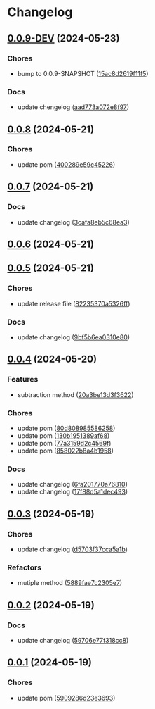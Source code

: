 # Changelog

## [0.0.9-DEV](https://github.com/klapertart/sample-app-maven-release/releases/tag/0.0.9-DEV) (2024-05-23)






### Chores

-  bump to 0.0.9-SNAPSHOT ([15ac8d2619f11f5](https://github.com/klapertart/sample-app-maven-release/commit//15ac8d2619f11f5))

### Docs

-  update chengelog ([aad773a072e8f97](https://github.com/klapertart/sample-app-maven-release/commit//aad773a072e8f97))


## [0.0.8](https://github.com/klapertart/sample-app-maven-release/releases/tag/0.0.8) (2024-05-21)






### Chores

-  update pom ([400289e59c45226](https://github.com/klapertart/sample-app-maven-release/commit//400289e59c45226))



## [0.0.7](https://github.com/klapertart/sample-app-maven-release/releases/tag/0.0.7) (2024-05-21)







### Docs

-  update changelog ([3cafa8eb5c68ea3](https://github.com/klapertart/sample-app-maven-release/commit//3cafa8eb5c68ea3))


## [0.0.6](https://github.com/klapertart/sample-app-maven-release/releases/tag/0.0.6) (2024-05-21)









## [0.0.5](https://github.com/klapertart/sample-app-maven-release/releases/tag/0.0.5) (2024-05-21)






### Chores

-  update release file ([82235370a5326ff](https://github.com/klapertart/sample-app-maven-release/commit//82235370a5326ff))

### Docs

-  update changelog ([9bf5b6ea0310e80](https://github.com/klapertart/sample-app-maven-release/commit//9bf5b6ea0310e80))


## [0.0.4](https://github.com/klapertart/sample-app-maven-release/releases/tag/0.0.4) (2024-05-20)



### Features

-  subtraction method ([20a3be13d3f3622](https://github.com/klapertart/sample-app-maven-release/commit//20a3be13d3f3622))



### Chores

-  update pom ([80d808985586258](https://github.com/klapertart/sample-app-maven-release/commit//80d808985586258))
-  update pom ([130b1951389af68](https://github.com/klapertart/sample-app-maven-release/commit//130b1951389af68))
-  update pom ([77a3159d2c4569f](https://github.com/klapertart/sample-app-maven-release/commit//77a3159d2c4569f))
-  update pom ([858022b8a4b1958](https://github.com/klapertart/sample-app-maven-release/commit//858022b8a4b1958))

### Docs

-  update changelog ([6fa201770a76810](https://github.com/klapertart/sample-app-maven-release/commit//6fa201770a76810))
-  update changelog ([17f88d5a1dec493](https://github.com/klapertart/sample-app-maven-release/commit//17f88d5a1dec493))


## [0.0.3](https://github.com/klapertart/sample-app-maven-release/releases/tag/0.0.3) (2024-05-19)






### Chores

-  update changelog ([d5703f37cca5a1b](https://github.com/klapertart/sample-app-maven-release/commit//d5703f37cca5a1b))


### Refactors

-  mutiple method ([5889fae7c2305e7](https://github.com/klapertart/sample-app-maven-release/commit//5889fae7c2305e7))

## [0.0.2](https://github.com/klapertart/sample-app-maven-release/releases/tag/0.0.2) (2024-05-19)







### Docs

-  update changelog ([59706e77f318cc8](https://github.com/klapertart/sample-app-maven-release/commit//59706e77f318cc8))


## [0.0.1](https://github.com/klapertart/sample-app-maven-release/releases/tag/0.0.1) (2024-05-19)






### Chores

-  update pom ([5909286d23e3693](https://github.com/klapertart/sample-app-maven-release/commit//5909286d23e3693))



